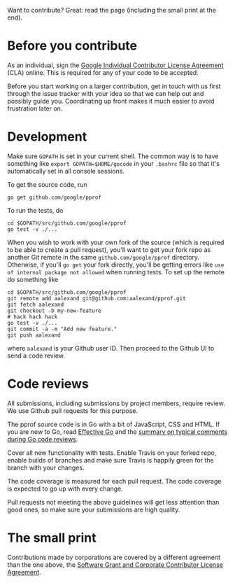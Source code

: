 Want to contribute? Great: read the page (including the small print at the end).

# Before you contribute

As an individual, sign the [Google Individual Contributor License
Agreement](https://cla.developers.google.com/about/google-individual) (CLA)
online. This is required for any of your code to be accepted.

Before you start working on a larger contribution, get in touch with us first
through the issue tracker with your idea so that we can help out and possibly
guide you. Coordinating up front makes it much easier to avoid frustration later
on.

# Development

Make sure `GOPATH` is set in your current shell. The common way is to have
something like `export GOPATH=$HOME/gocode` in your `.bashrc` file so that it's
automatically set in all console sessions.

To get the source code, run

```
go get github.com/google/pprof
```

To run the tests, do

```
cd $GOPATH/src/github.com/google/pprof
go test -v ./...
```

When you wish to work with your own fork of the source (which is required to be
able to create a pull request), you'll want to get your fork repo as another Git
remote in the same `github.com/google/pprof` directory. Otherwise, if you'll `go
get` your fork directly, you'll be getting errors like `use of internal package
not allowed` when running tests.  To set up the remote do something like

```
cd $GOPATH/src/github.com/google/pprof
git remote add aalexand git@github.com:aalexand/pprof.git
git fetch aalexand
git checkout -b my-new-feature
# hack hack hack
go test -v ./...
git commit -a -m "Add new feature."
git push aalexand
```

where `aalexand` is your Github user ID. Then proceed to the Github UI to send a
code review.

# Code reviews

All submissions, including submissions by project members, require review.
We use Github pull requests for this purpose.

The pprof source code is in Go with a bit of JavaScript, CSS and HTML. If you
are new to Go, read [Effective Go](https://golang.org/doc/effective_go.html) and
the [summary on typical comments during Go code
reviews](https://github.com/golang/go/wiki/CodeReviewComments).

Cover all new functionality with tests. Enable Travis on your forked repo,
enable builds of branches and make sure Travis is happily green for the branch
with your changes.

The code coverage is measured for each pull request. The code coverage is
expected to go up with every change.

Pull requests not meeting the above guidelines will get less attention than good
ones, so make sure your submissions are high quality.

# The small print

Contributions made by corporations are covered by a different agreement than the
one above, the [Software Grant and Corporate Contributor License
Agreement](https://cla.developers.google.com/about/google-corporate).
